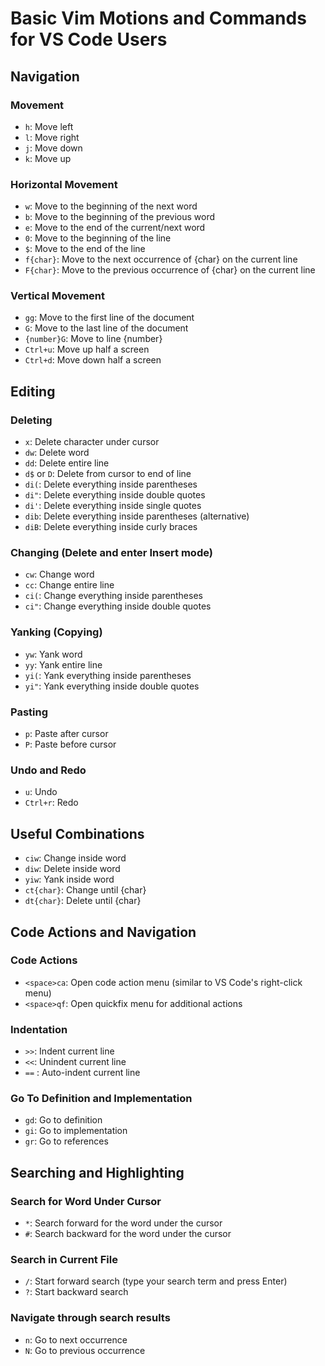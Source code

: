 # Basic Vim Motions and Commands for VS Code Users

## Navigation

### Movement
- `h`: Move left
- `l`: Move right
- `j`: Move down
- `k`: Move up
### Horizontal Movement
- `w`: Move to the beginning of the next word
- `b`: Move to the beginning of the previous word
- `e`: Move to the end of the current/next word
- `0`: Move to the beginning of the line
- `$`: Move to the end of the line
- `f{char}`: Move to the next occurrence of {char} on the current line
- `F{char}`: Move to the previous occurrence of {char} on the current line
### Vertical Movement
- `gg`: Move to the first line of the document
- `G`: Move to the last line of the document
- `{number}G`: Move to line {number}
- `Ctrl+u`: Move up half a screen
- `Ctrl+d`: Move down half a screen
## Editing
### Deleting
- `x`: Delete character under cursor
- `dw`: Delete word
- `dd`: Delete entire line
- `d$` or `D`: Delete from cursor to end of line
- `di(`: Delete everything inside parentheses
- `di"`: Delete everything inside double quotes
- `di'`: Delete everything inside single quotes
- `dib`: Delete everything inside parentheses (alternative)
- `diB`: Delete everything inside curly braces
### Changing (Delete and enter Insert mode)
- `cw`: Change word
- `cc`: Change entire line
- `ci(`: Change everything inside parentheses
- `ci"`: Change everything inside double quotes
### Yanking (Copying)
- `yw`: Yank word
- `yy`: Yank entire line
- `yi(`: Yank everything inside parentheses
- `yi"`: Yank everything inside double quotes
### Pasting
- `p`: Paste after cursor
- `P`: Paste before cursor
### Undo and Redo
- `u`: Undo
- `Ctrl+r`: Redo
## Useful Combinations
- `ciw`: Change inside word
- `diw`: Delete inside word
- `yiw`: Yank inside word
- `ct{char}`: Change until {char}
- `dt{char}`: Delete until {char}
## Code Actions and Navigation
### Code Actions
- `<space>ca`: Open code action menu (similar to VS Code's right-click menu)
- `<space>qf`: Open quickfix menu for additional actions

### Indentation
- `>>`: Indent current line
- `<<`: Unindent current line
- `==` : Auto-indent current line

### Go To Definition and Implementation
- `gd`: Go to definition
- `gi`: Go to implementation
- `gr`: Go to references

## Searching and Highlighting
### Search for Word Under Cursor
- `*`: Search forward for the word under the cursor
- `#`: Search backward for the word under the cursor
### Search in Current File
- `/`: Start forward search (type your search term and press Enter)
- `?`: Start backward search
### Navigate through search results
- `n`: Go to next occurrence
- `N`: Go to previous occurrence
